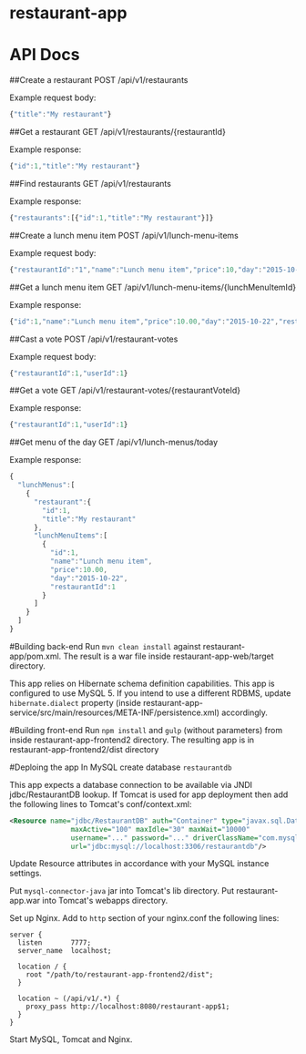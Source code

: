 # restaurant-app

# API Docs

##Create a restaurant
POST /api/v1/restaurants

Example request body:
```javascript
{"title":"My restaurant"}
```

##Get a restaurant
GET /api/v1/restaurants/{restaurantId}

Example response:
```javascript
{"id":1,"title":"My restaurant"}
```

##Find restaurants
GET /api/v1/restaurants

Example response:
```javascript
{"restaurants":[{"id":1,"title":"My restaurant"}]}
```

##Create a lunch menu item
POST /api/v1/lunch-menu-items

Example request body:
```javascript
{"restaurantId":"1","name":"Lunch menu item","price":10,"day":"2015-10-22T23:56:10+03:00"}
```

##Get a lunch menu item
GET /api/v1/lunch-menu-items/{lunchMenuItemId}

Example response:
```javascript
{"id":1,"name":"Lunch menu item","price":10.00,"day":"2015-10-22","restaurantId":1}
```

##Cast a vote
POST /api/v1/restaurant-votes

Example request body:
```javascript
{"restaurantId":1,"userId":1}
```

##Get a vote
GET /api/v1/restaurant-votes/{restaurantVoteId}

Example response:
```javascript
{"restaurantId":1,"userId":1}
```

##Get menu of the day
GET /api/v1/lunch-menus/today

Example response:
```javascript
{
  "lunchMenus":[
    {
      "restaurant":{
        "id":1,
        "title":"My restaurant"
      },
      "lunchMenuItems":[
        {
          "id":1,
          "name":"Lunch menu item",
          "price":10.00,
          "day":"2015-10-22",
          "restaurantId":1
        }
      ]
    }
  ]
}
```


#Building back-end
Run ```mvn clean install``` against restaurant-app/pom.xml. The result is a war file inside restaurant-app-web/target directory.

This app relies on Hibernate schema definition capabilities. This app is configured to use MySQL 5. If you intend to use a different RDBMS, update ```hibernate.dialect``` property (inside restaurant-app-service/src/main/resources/META-INF/persistence.xml) accordingly.

#Building front-end
Run ```npm install``` and ```gulp``` (without parameters) from inside restaurant-app-frontend2 directory. The resulting app is in restaurant-app-frontend2/dist directory

#Deploing the app
In MySQL create database ```restaurantdb```

This app expects a database connection to be available via JNDI jdbc/RestaurantDB lookup.
If Tomcat is used for app deployment then add the following lines to Tomcat's conf/context.xml:

```xml
<Resource name="jdbc/RestaurantDB" auth="Container" type="javax.sql.DataSource"
               maxActive="100" maxIdle="30" maxWait="10000"
               username="..." password="..." driverClassName="com.mysql.jdbc.Driver"
               url="jdbc:mysql://localhost:3306/restaurantdb"/>
```
Update Resource attributes in accordance with your MySQL instance settings.

Put ```mysql-connector-java``` jar into Tomcat's lib directory. Put restaurant-app.war into Tomcat's webapps directory.

Set up Nginx. Add to ```http``` section of your nginx.conf the following lines:

```nginx
server {
  listen       7777;
  server_name  localhost;
  
  location / {
    root "/path/to/restaurant-app-frontend2/dist";
  }
  
  location ~ (/api/v1/.*) {
    proxy_pass http://localhost:8080/restaurant-app$1;
  }
}
```

Start MySQL, Tomcat and Nginx.
